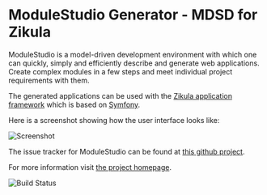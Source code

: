 # ModuleStudio Generator - MDSD for Zikula

ModuleStudio is a model-driven development environment with which one can quickly,
simply and efficiently describe and generate web applications. Create complex
modules in a few steps and meet individual project requirements with them.

The generated applications can be used with the [Zikula application framework](https://github.com/zikula/core/)
which is based on [Symfony](https://github.com/symfony/symfony/).

Here is a screenshot showing how the user interface looks like:

![Screenshot](https://modulestudio.de/images/documentation/ui_multiple_editors.png)

The issue tracker for ModuleStudio can be found at [this github project](https://github.com/Guite/MostGenerator/issues).

For more information visit [the project homepage](https://modulestudio.de/).

![Build Status](http://guite.info:8080/buildStatus/icon?job=MOST-1_Prepare-4_Generator/master)
